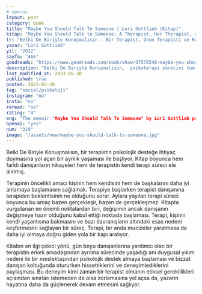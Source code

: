 ```yaml
---
# openai
layout: post
category: book
title: "Maybe You Should Talk To Someone | Lori Gottlieb (Kitap)"
kitap: "Maybe You Should Talk to Someone: A Therapist, Her Therapist, and Our Lives Revealed"
tr: "Belki De Biriyle Konuşmalısın - Bir Terapist, Onun Terapisti ve Hayatlarımız Açıklığa Kavuşuyor"
yazar: "Lori Gottlieb"
yil: "2022"
sayfa: "466"
goodreads: "https://www.goodreads.com/book/show/37570546-maybe-you-should-talk-to-someone"
description: "Belki De Biriyle Konuşmalısın,  psikoterapi sürecini tüm inişleri ve çıkışları ile birlikte hem danışan hem de terapist açısından ele alıyor."
last_modified_at: 2023-05-30
published: true
posted: 2023-05-30
tag: "social/psikoloji" 
instagram: "no"
insta: "no"
reread: "no"
rating: "4"
eng: "The memoir "Maybe You Should Talk To Someone" by Lori Gottlieb presents a distinctive viewpoint on therapy by fusing individual experiences as both a patient and a therapist. Gottlieb investigates human emotions, vulnerability, and the therapeutic process' transforming potential via stories and experiences."
openai: "yes"
num: "319"
image: "/assets/new/maybe-you-should-talk-to-someone.jpg"
---
```


Belki De Biriyle Konuşmalısın, bir terapistin psikolojik desteğe ihtiyaç duymasına yol açan bir ayrılık yaşaması ile başlıyor. Kitap boyunca hem farklı danışanların hikayeleri hem de terapistin kendi terapi süreci ele alınmış. 

Terapinin öncelikli amacı kişinin hem kendisini hem de başkalarını daha iyi anlamaya başlamasını sağlamak. Terapiye başlarken terapist danışanına terapiden beklentisinin ne olduğunu sorar. Aylara yayılan terapi süreci boyunca bu amaç bazen gerçekleşir, bazen de gerçekleşmez. Kitapta vurgulanan en önemli noktalardan biri, değişimin ancak danışanın değişmeye hazır olduğunu kabul ettiği noktada başlaması. Terapi, kişinin kendi yaşantısına bakmasını ve bazı davranışların altındaki esas nedeni keşfetmesini sağlayan bir süreç. Terapi, bir anda mucizeler yaratmasa da daha iyi olmaya doğru giden yola bir kapı aralıyor.

Kitabın en ilgi çekici yönü, gün boyu danışanlarına yardımcı olan bir terapistin erkek arkadaşından ayrılma sürecinde yaşadığı ani duygusal yıkım nedeni ile bir meslektaşından psikolojik destek almaya başlaması ve bizzat danışan koltuğunda otururken hissettiklerini ve deneyimlediklerini paylaşması. Bu deneyim kimi zaman bir terapist olmanın etiksel gereklilikleri açısından sınırları istemeden de olsa zorlamasına yol açsa da, yazarın hayatına daha da güçlenerek devam etmesini sağlıyor.



